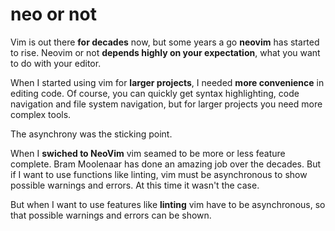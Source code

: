 # neo or not

Vim is out there **for decades** now, but some years a go **neovim** has started to rise.
Neovim or not **depends highly on your expectation**, what you want to do with your editor.

<!--more-->

When I started using vim for **larger projects**, I needed **more convenience** in editing code.
Of course, you can quickly get syntax highlighting, code navigation and file system navigation, but for larger projects you need more complex tools.

The asynchrony was the sticking point.

When I **swiched to NeoVim** vim seamed to be more or less feature complete.
Bram Moolenaar has done an amazing job over the decades.
But if I want to use functions like linting, vim must be asynchronous to show possible warnings and errors.
At this time it wasn't the case. 

But when I want to use features like **linting** vim have to be asynchronous, so that possible warnings and errors can be shown.
